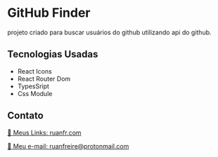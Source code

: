 
# GitHub Finder

projeto criado para buscar usuários do github utilizando api do github. 

## Tecnologias Usadas

* React Icons
* React Router Dom
* TypesSript
* Css Module

## Contato
[🔗 Meus Links: ruanfr.com](https://ruanfr.com)

[📧 Meu e-mail: ruanfreire@protonmail.com](mailto:ruanfreire@protonmail.com)


